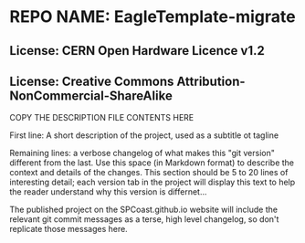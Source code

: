 # REPO NAME: EagleTemplate-migrate
## License: CERN Open Hardware Licence v1.2
## License: Creative Commons Attribution-NonCommercial-ShareAlike

COPY THE DESCRIPTION FILE CONTENTS HERE

First line: A short description of the project, used as a subtitle ot tagline

Remaining lines: a verbose changelog of what makes this "git version" different from the last.
Use this space (in Markdown format) to describe the context and details of the changes.
This section should be 5 to 20 lines of interesting detail; each version tab in the project will 
display this text to help the reader understand why this version is differnet...

The published project on the SPCoast.github.io website will
include the relevant git commit messages as a terse, high level
changelog, so don't replicate those messages here.


